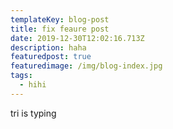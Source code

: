 ```yaml
---
templateKey: blog-post
title: fix feaure post
date: 2019-12-30T12:02:16.713Z
description: haha
featuredpost: true
featuredimage: /img/blog-index.jpg
tags:
  - hihi
---
```



tri is typing
